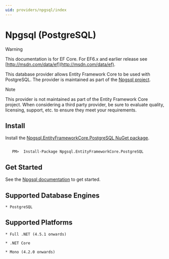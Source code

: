 ```yaml
---
uid: providers/npgsql/index
---
```

# Npgsql (PostgreSQL)

> [!WARNING]
> This documentation is for EF Core. For EF6.x and earlier release see [http://msdn.com/data/ef](http://msdn.com/data/ef).

This database provider allows Entity Framework Core to be used with PostgreSQL. The provider is maintained as part of the [Npgsql project](http://www.npgsql.org).

> [!NOTE]
> This provider is not maintained as part of the Entity Framework Core project. When considering a third party provider, be sure to evaluate quality, licensing, support, etc. to ensure they meet your requirements.

## Install

Install the [Npgsql.EntityFrameworkCore.PostgreSQL NuGet package](https://www.nuget.org/packages/Npgsql.EntityFrameworkCore.PostgreSQL).

<!-- literal_block"ids  "classes  "xml:space": "preserve", "backrefs  "linenos": false, "dupnames  : "csharp",", highlight_args}, "names": [] -->

````text

   PM>  Install-Package Npgsql.EntityFrameworkCore.PostgreSQL
   ````

## Get Started

See the [Npgsql documentation](http://www.npgsql.org/doc/efcore.html) to get started.

## Supported Database Engines

    * PostgreSQL

## Supported Platforms

    * Full .NET (4.5.1 onwards)

    * .NET Core

    * Mono (4.2.0 onwards)
